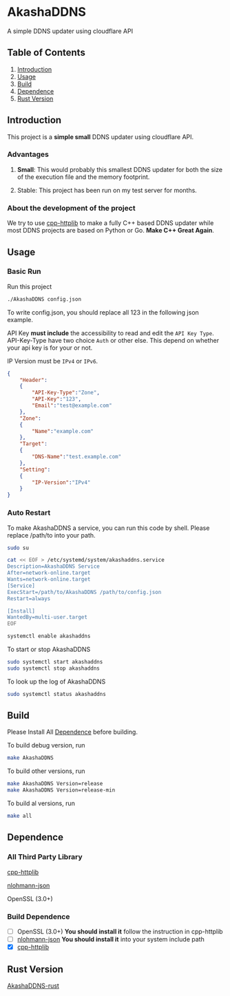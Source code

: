 # AkashaDDNS
A simple DDNS updater using cloudflare API

## Table of Contents

1. [Introduction](#introduction)
2. [Usage](#usage)
3. [Build](#build)
4. [Dependence](#dependence)
5. [Rust Version](#rust-version)

## Introduction

This project is a **simple small** DDNS updater using cloudflare API. 

### Advantages

1. **Small**: This would probably this smallest DDNS updater for both the size of the execution file and the memory footprint.

2. Stable: This project has been run on my test server for months.

### About the development of the project

We try to use [cpp-httplib](https://github.com/yhirose/cpp-httplib) to make a fully C++ based DDNS updater while most DDNS projects are based on Python or Go. **Make C++ Great Again**.

## Usage

### Basic Run

Run this project

```bash
./AkashaDDNS config.json
```

To write config.json, you should replace all 123 in the following json example.

API Key **must include** the accessibility to read and edit the ``API Key Type``. API-Key-Type have two choice ``Auth`` or other else. This depend on whether your api key is for your  or not.

IP Version must be ``IPv4`` or ``IPv6``.

```json
{
    "Header":
    {
        "API-Key-Type":"Zone",
        "API-Key":"123",
        "Email":"test@example.com"
    },
    "Zone":
    {
        "Name":"example.com"
    },
    "Target":
    {
        "DNS-Name":"test.example.com"
    },
    "Setting":
    {
        "IP-Version":"IPv4"
    }
}
```

### Auto Restart

To make AkashaDDNS a service, you can run this code by shell. Please replace /path/to into your path.

```bash
sudo su

cat << EOF > /etc/systemd/system/akashaddns.service
Description=AkashaDDNS Service
After=network-online.target
Wants=network-online.target
[Service]
ExecStart=/path/to/AkashaDDNS /path/to/config.json
Restart=always

[Install]
WantedBy=multi-user.target
EOF

systemctl enable akashaddns
```

To start or stop AkashaDDNS

```bash
sudo systemctl start akashaddns
sudo systemctl stop akashaddns
```

To look up the log of AkashaDDNS

```bash
sudo systemctl status akashaddns
```

## Build

Please Install All [Dependence](#build-dependence) before building.

To build debug version, run

```bash
make AkashaDDNS
```

To build other versions, run

```bash
make AkashaDDNS Version=release
make AkashaDDNS Version=release-min
```

To build al versions, run

```bash
make all
```

## Dependence

### All Third Party Library

[cpp-httplib](https://github.com/yhirose/cpp-httplib)

[nlohmann-json](https://github.com/nlohmann/json)

OpenSSL (3.0+)

### Build Dependence

- [ ] OpenSSL (3.0+) **You should install it** follow the instruction in cpp-httplib
- [ ] [nlohmann-json](https://github.com/nlohmann/json) **You should install it** into your system include path
- [x] [cpp-httplib](https://github.com/yhirose/cpp-httplib)

## Rust Version

[AkashaDDNS-rust](/rust/README.md)
